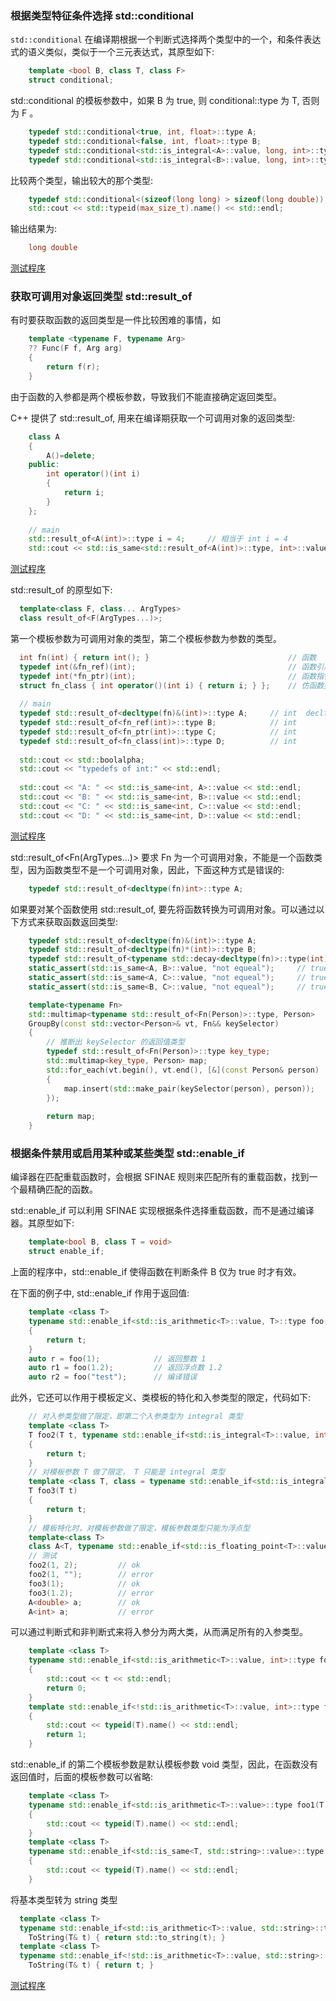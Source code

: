 
### 根据类型特征条件选择 std::conditional

`std::conditional` 在编译期根据一个判断式选择两个类型中的一个，和条件表达式的语义类似，类似于一个三元表达式，其原型如下:
```c++
    template <bool B, class T, class F>
    struct conditional;
```
std::conditional 的模板参数中，如果 B 为 true, 则 conditional::type 为 T, 否则为 F 。
```c++
    typedef std::conditional<true, int, float>::type A;                         // int
    typedef std::conditional<false, int, float>::type B;                        // float
    typedef std::conditional<std::is_integral<A>::value, long, int>::type C;    // long
    typedef std::conditional<std::is_integral<B>::value, long, int>::type D;    // int
```
比较两个类型，输出较大的那个类型:
```c++
    typedef std::conditional<(sizeof(long long) > sizeof(long double)), long long, long double>::type max_size_t;
    std::cout << std::typeid(max_size_t).name() << std::endl;
```
输出结果为:
```c++
    long double
```
[测试程序](t/03_conditional.cpp)


### 获取可调用对象返回类型 std::result_of

有时要获取函数的返回类型是一件比较困难的事情，如
```c++
    template <typename F, typename Arg>
    ?? Func(F f, Arg arg)
    {
        return f(r);
    }
```
由于函数的入参都是两个模板参数，导致我们不能直接确定返回类型。

C++ 提供了 std::result_of, 用来在编译期获取一个可调用对象的返回类型:
```c++
    class A
    {
        A()=delete;
    public:
        int operator()(int i)
        {
            return i;
        }
    };
    
    // main
    std::result_of<A(int)>::type i = 4;     // 相当于 int i = 4
    std::cout << std::is_same<std::result_of<A(int)>::type, int>::value << std::endl;
```
[测试程序](t/03_result_of.cpp)
  
  std::result_of 的原型如下:
  ```c++
    template<class F, class... ArgTypes>
    class result_of<F(ArgTypes...)>;
  ```
  第一个模板参数为可调用对象的类型，第二个模板参数为参数的类型。
  ```c++
    int fn(int) { return int(); }                               // 函数
    typedef int(&fn_ref)(int);                                  // 函数引用
    typedef int(*fn_ptr)(int);                                  // 函数指针
    struct fn_class { int operator()(int i) { return i; } };    // 仿函数类
    
    // main
    typedef std::result_of<decltype(fn)&(int)>::type A;     // int  decltype(fn)&(int) = int&(int)
    typedef std::result_of<fn_ref(int)>::type B;            // int
    typedef std::result_of<fn_ptr(int)>::type C;            // int
    typedef std::result_of<fn_class(int)>::type D;          // int
    
    std::cout << std::boolalpha;
    std::cout << "typedefs of int:" << std::endl;
    
    std::cout << "A: " << std::is_same<int, A>::value << std::endl;
    std::cout << "B: " << std::is_same<int, B>::value << std::endl;
    std::cout << "C: " << std::is_same<int, C>::value << std::endl;
    std::cout << "D: " << std::is_same<int, D>::value << std::endl;
  ```
  [测试程序](t/03_result_of2.cpp)
  
std::result_of<Fn(ArgTypes...)> 要求 Fn 为一个可调用对象，不能是一个函数类型，因为函数类型不是一个可调用对象，因此，下面这种方式是错误的:
```c++
    typedef std::result_of<decltype(fn)int>::type A;
```
如果要对某个函数使用 std::result_of, 要先将函数转换为可调用对象。可以通过以下方式来获取函数返回类型:
```c++
    typedef std::result_of<decltype(fn)&(int)>::type A;
    typedef std::result_of<decltype(fn)*(int)>::type B;
    typedef std::result_of<typename std::decay<decltype(fn)>::type(int)>::type C;
    static_assert(std::is_same<A, B>::value, "not equeal");     // true
    static_assert(std::is_same<A, C>::value, "not equeal");     // true
    static_assert(std::is_same<B, C>::value, "not equeal");     // true
```

```c++
    template<typename Fn>
    std::multimap<typename std::result_of<Fn(Person)>::type, Person>
    GroupBy(const std::vector<Person>& vt, Fn&& keySelector)
    {
        // 推断出 keySelector 的返回值类型
        typedef std::result_of<Fn(Person)>::type key_type;
        std::multimap<key_type, Person> map;
        std::for_each(vt.begin(), vt.end(), [&](const Person& person)
        {
            map.insert(std::make_pair(keySelector(person), person));
        });
        
        return map;
    }
```


### 根据条件禁用或启用某种或某些类型 std::enable_if

编译器在匹配重载函数时，会根据 SFINAE 规则来匹配所有的重载函数，找到一个最精确匹配的函数。

std::enable_if 可以利用 SFINAE 实现根据条件选择重载函数，而不是通过编译器。其原型如下:
```c++
    template<bool B, class T = void>
    struct enable_if;
```
上面的程序中，std::enable_if 使得函数在判断条件 B 仅为 true 时才有效。

在下面的例子中, std::enable_if 作用于返回值:
```c++
    template <class T>
    typename std::enable_if<std::is_arithmetic<T>::value, T>::type foo(T t)
    {
        return t;
    }
    auto r = foo(1);            // 返回整数 1
    auto r1 = foo(1.2);         // 返回浮点数 1.2
    auto r2 = foo("test");      // 编译错误
```

此外，它还可以作用于模板定义、类模板的特化和入参类型的限定，代码如下:
```c++
    // 对入参类型做了限定，即第二个入参类型为 integral 类型
    template <class T>
    T foo2(T t, typename std::enable_if<std::is_integral<T>::value, int>::type = 0)
    {
        return t;
    }
    // 对模板参数 T 做了限定， T 只能是 integral 类型
    template <class T, class = typename std::enable_if<std::is_integral<T>::value>::type>
    T foo3(T t)
    {
        return t;
    }
    // 模板特化时，对模板参数做了限定，模板参数类型只能为浮点型
    template<class T>
    class A<T, typename std::enable_if<std::is_floating_point<T>::value>::type> {};
    // 测试
    foo2(1, 2);         // ok
    foo2(1, "");        // error
    foo3(1);            // ok
    foo3(1.2);          // error
    A<double> a;        // ok
    A<int> a;           // error
```

可以通过判断式和非判断式来将入参分为两大类，从而满足所有的入参类型。
```c++
    template <class T>
    typename std::enable_if<std::is_arithmetic<T>::value, int>::type foo1(T t)
    {
        std::cout << t << std::endl;
        return 0;
    }
    template std::enable_if<!std::is_arithmetic<T>::value, int>::type foo1(T &t)
    {
        std::cout << typeid(T).name() << std::endl;
        return 1;
    }
```

std::enable_if 的第二个模板参数是默认模板参数 void 类型，因此，在函数没有返回值时，后面的模板参数可以省略:
```c++
    template <class T>
    typename std::enable_if<std::is_arithmetic<T>::value>::type foo1(T t)
    {
        std::cout << typeid(T).name() << std::endl;
    }
    template <class T>
    typename std::enable_if<std::is_same<T, std::string>::value>::type foo1(T t)
    {
        std::cout << typeid(T).name() << std::endl;
    }
```
将基本类型转为 string 类型
```c++
  template <class T>
  typename std::enable_if<std::is_arithmetic<T>::value, std::string>::type
    ToString(T& t) { return std::to_string(t); }
  template <class T>
  typename std::enable_if<!std::is_arithmetic<T>::value, std::string>::type
    ToString(T& t) { return t; }
```
[测试程序](t/03_enable_if.cpp)
